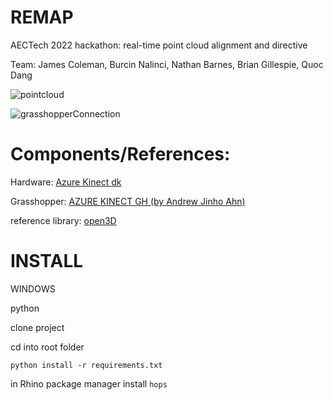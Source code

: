# REMAP
 AECTech 2022 hackathon: real-time point cloud alignment and directive
 
 Team: James Coleman, Burcin Nalinci, Nathan Barnes, Brian Gillespie, Quoc Dang

![pointcloud](https://github.com/nathan-barnes/atom2bits2atoms/blob/main/resource/scanofteam.gif)

![grasshopperConnection](https://github.com/nathan-barnes/atom2bits2atoms/blob/main/resource/grasshopper-kinect-open3d.gif)

 
 
# Components/References: 

Hardware: [Azure Kinect dk](https://azure.microsoft.com/en-us/products/kinect-dk/)

Grasshopper: [AZURE KINECT GH (by Andrew Jinho Ahn)](https://www.food4rhino.com/en/app/azure-kinect-gh)

reference library: [open3D](http://www.open3d.org/)




# INSTALL

WINDOWS

python

clone project

cd into root folder

`python install -r requirements.txt`

in Rhino package manager install `hops`


